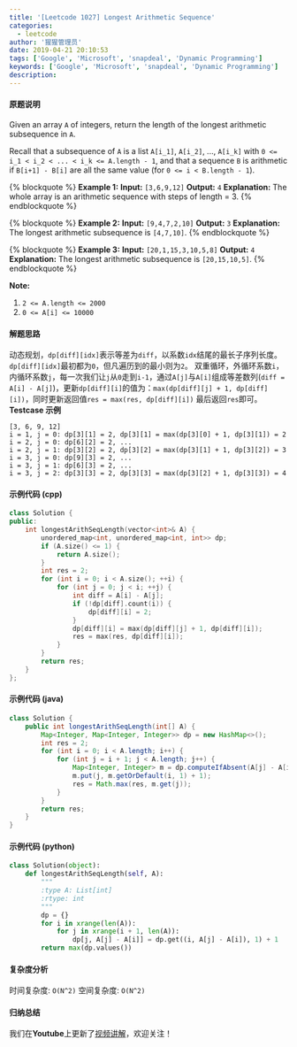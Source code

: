 ```yaml
---
title: '[Leetcode 1027] Longest Arithmetic Sequence'
categories:
  - leetcode
author: '猩猩管理员'
date: 2019-04-21 20:10:53
tags: ['Google', 'Microsoft', 'snapdeal', 'Dynamic Programming']
keywords: ['Google', 'Microsoft', 'snapdeal', 'Dynamic Programming']
description:
---
```

#### 原题说明
Given an array `A` of integers, return the length of the longest arithmetic subsequence in `A`.

Recall that a subsequence of `A` is a list `A[i_1]`, `A[i_2]`, ..., `A[i_k]` with `0 <= i_1 < i_2 < ... < i_k <= A.length - 1`, and that a sequence `B` is arithmetic if `B[i+1] - B[i]` are all the same value (for `0 <= i < B.length - 1`).

{% blockquote %}
**Example 1:**
**Input:** `[3,6,9,12]`
**Output:** `4`
**Explanation:** 
The whole array is an arithmetic sequence with steps of length = 3.
{% endblockquote %}

{% blockquote %}
**Example 2:**
**Input:** `[9,4,7,2,10]`
**Output:** `3`
**Explanation:** 
The longest arithmetic subsequence is `[4,7,10]`.
{% endblockquote %}

{% blockquote %}
**Example 3:**
**Input:** `[20,1,15,3,10,5,8]`
**Output:** `4`
**Explanation:** 
The longest arithmetic subsequence is `[20,15,10,5]`.
{% endblockquote %}
 

**Note:**
1. `2 <= A.length <= 2000`
2. `0 <= A[i] <= 10000`

<!--more-->

#### 解题思路
动态规划，`dp[diff][idx]`表示等差为`diff`，以系数`idx`结尾的最长子序列长度。
`dp[diff][idx]`最初都为`0`，但凡遍历到的最小则为`2`。
双重循环，外循环系数`i`，内循环系数`j`，每一次我们让`j`从`0`走到`i-1`，通过`A[j]`与`A[i]`组成等差数列(`diff = A[i] - A[j]`)，更新`dp[diff][i]`的值为：`max(dp[diff][j] + 1, dp[diff][i])`，同时更新返回值`res = max(res, dp[diff][i])`
最后返回`res`即可。
**Testcase 示例**
```
[3, 6, 9, 12]
i = 1, j = 0: dp[3][1] = 2, dp[3][1] = max(dp[3][0] + 1, dp[3][1]) = 2
i = 2, j = 0: dp[6][2] = 2, ...
i = 2, j = 1: dp[3][2] = 2, dp[3][2] = max(dp[3][1] + 1, dp[3][2]) = 3
i = 3, j = 0: dp[9][3] = 2, ...
i = 3, j = 1: dp[6][3] = 2, ...
i = 3, j = 2: dp[3][3] = 2, dp[3][3] = max(dp[3][2] + 1, dp[3][3]) = 4
```

#### 示例代码 (cpp)
```cpp
class Solution {
public:
    int longestArithSeqLength(vector<int>& A) {
        unordered_map<int, unordered_map<int, int>> dp;
        if (A.size() <= 1) {
            return A.size();
        }
        int res = 2;
        for (int i = 0; i < A.size(); ++i) {
            for (int j = 0; j < i; ++j) {
                int diff = A[i] - A[j];
                if (!dp[diff].count(i)) {
                    dp[diff][i] = 2;
                }
                dp[diff][i] = max(dp[diff][j] + 1, dp[diff][i]);
                res = max(res, dp[diff][i]);
            }
        }
        return res;
    }
};
```

#### 示例代码 (java)
```java
class Solution {
    public int longestArithSeqLength(int[] A) {
        Map<Integer, Map<Integer, Integer>> dp = new HashMap<>();
        int res = 2;
        for (int i = 0; i < A.length; i++) {
            for (int j = i + 1; j < A.length; j++) {
                Map<Integer, Integer> m = dp.computeIfAbsent(A[j] - A[i], d -> new HashMap<>());
                m.put(j, m.getOrDefault(i, 1) + 1);
                res = Math.max(res, m.get(j));
            }
        }
        return res;
    }
}
```

#### 示例代码 (python)
```python
class Solution(object):
    def longestArithSeqLength(self, A):
        """
        :type A: List[int]
        :rtype: int
        """
        dp = {}
        for i in xrange(len(A)):
            for j in xrange(i + 1, len(A)):
                dp[j, A[j] - A[i]] = dp.get((i, A[j] - A[i]), 1) + 1
        return max(dp.values())
```

#### 复杂度分析
时间复杂度: `O(N^2)`
空间复杂度: `O(N^2)`

#### 归纳总结
我们在**Youtube**上更新了[视频讲解](https://youtu.be/mSplC7Q-Rm8)，欢迎关注！